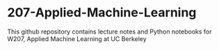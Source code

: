 # 207-Applied-Machine-Learning

This github repository contains lecture notes and Python notebooks for W207, Applied Machine Learning at UC Berkeley
